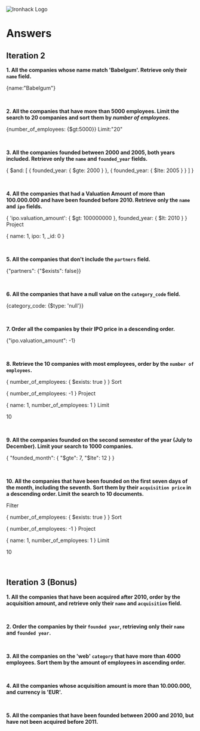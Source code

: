 ![Ironhack Logo](https://i.imgur.com/1QgrNNw.png)

# Answers

## Iteration 2

**1. All the companies whose name match 'Babelgum'. Retrieve only their `name` field.**

{name:"Babelgum"}

<br>

**2. All the companies that have more than 5000 employees. Limit the search to 20 companies and sort them by *number of employees*.**

{number_of_employees: {$gt:5000}} 
Limit:"20"

<br>

**3. All the companies founded between 2000 and 2005, both years included. Retrieve only the `name` and `founded_year` fields.**

{
  $and: [
    {
      founded_year: {
        $gte: 2000
      }
    },
    {
      founded_year: {
        $lte: 2005
      }
    }
  ]
}


<br>

**4. All the companies that had a Valuation Amount of more than 100.000.000 and have been founded before 2010. Retrieve only the `name` and `ipo` fields.**

{
  'ipo.valuation_amount': {
    $gt: 100000000
  },
  founded_year: {
    $lt: 2010
  }
}
Project

{
  name: 1,
  ipo: 1,
  _id: 0
}


<br>

**5. All the companies that don't include the `partners` field.**

{"partners": {"$exists": false}}

<br>

**6. All the companies that have a null value on the `category_code` field.**

{category_code: {$type: 'null'}}

<br>

**7. Order all the companies by their IPO price in a descending order.**

{"ipo.valuation_amount": -1}

<br>

**8. Retrieve the 10 companies with most employees, order by the `number of employees`.**

{
  number_of_employees: {
    $exists: true
  }
}
Sort

{
  number_of_employees: -1
}
Project

{
  name: 1,
  number_of_employees: 1
}
Limit

10


<br>

**9. All the companies founded on the second semester of the year (July to December). Limit your search to 1000 companies.**

{
  "founded_month": { "$gte": 7, "$lte": 12 }
}

<br>

**10. All the companies that have been founded on the first seven days of the month, including the seventh. Sort them by their `acquisition price` in a descending order. Limit the search to 10 documents.**

Filter

{
  number_of_employees: {
    $exists: true
  }
}
Sort

{
  number_of_employees: -1
}
Project

{
  name: 1,
  number_of_employees: 1
}
Limit

10


<br>

## Iteration 3 (Bonus)

**1. All the companies that have been acquired after 2010, order by the acquisition amount, and retrieve only their `name` and `acquisition` field.**

<!-- Your Query Goes Here -->

<br>

**2. Order the companies by their `founded year`, retrieving only their `name` and `founded year`.**

<!-- Your Query Goes Here -->

<br>

**3. All the companies on the 'web' `category` that have more than 4000 employees. Sort them by the amount of employees in ascending order.**

<!-- Your Query Goes Here -->

<br>

**4. All the companies whose acquisition amount is more than 10.000.000, and currency is 'EUR'.**

<!-- Your Query Goes Here -->

<br>

**5. All the companies that have been founded between 2000 and 2010, but have not been acquired before 2011.**

<!-- Your Query Goes Here -->

<br>
